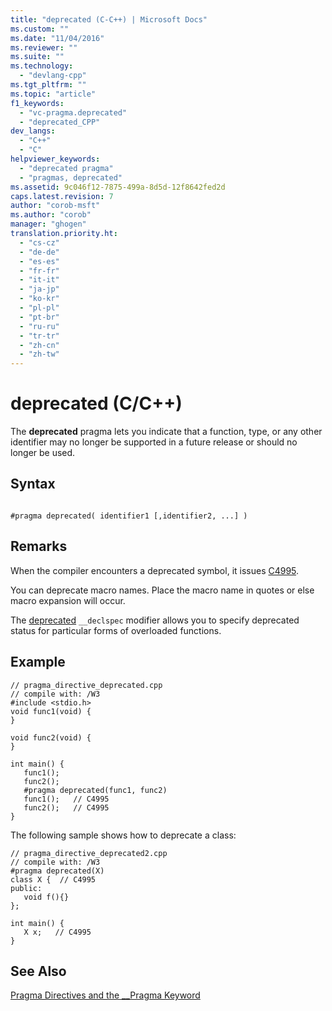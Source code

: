 ```yaml
---
title: "deprecated (C-C++) | Microsoft Docs"
ms.custom: ""
ms.date: "11/04/2016"
ms.reviewer: ""
ms.suite: ""
ms.technology: 
  - "devlang-cpp"
ms.tgt_pltfrm: ""
ms.topic: "article"
f1_keywords: 
  - "vc-pragma.deprecated"
  - "deprecated_CPP"
dev_langs: 
  - "C++"
  - "C"
helpviewer_keywords: 
  - "deprecated pragma"
  - "pragmas, deprecated"
ms.assetid: 9c046f12-7875-499a-8d5d-12f8642fed2d
caps.latest.revision: 7
author: "corob-msft"
ms.author: "corob"
manager: "ghogen"
translation.priority.ht: 
  - "cs-cz"
  - "de-de"
  - "es-es"
  - "fr-fr"
  - "it-it"
  - "ja-jp"
  - "ko-kr"
  - "pl-pl"
  - "pt-br"
  - "ru-ru"
  - "tr-tr"
  - "zh-cn"
  - "zh-tw"
---
```

# deprecated (C/C++)
The **deprecated** pragma lets you indicate that a function, type, or any other identifier may no longer be supported in a future release or should no longer be used.  
  
## Syntax  
  
```  
  
#pragma deprecated( identifier1 [,identifier2, ...] )  
```  
  
## Remarks  
 When the compiler encounters a deprecated symbol, it issues [C4995](../error-messages/compiler-warnings/compiler-warning-level-3-c4995.md).  
  
 You can deprecate macro names. Place the macro name in quotes or else macro expansion will occur.  
  
 The [deprecated](../cpp/deprecated-cpp.md) `__declspec` modifier allows you to specify deprecated status for particular forms of overloaded functions.  
  
## Example  
  
```  
// pragma_directive_deprecated.cpp  
// compile with: /W3  
#include <stdio.h>  
void func1(void) {  
}  
  
void func2(void) {  
}  
  
int main() {  
   func1();  
   func2();  
   #pragma deprecated(func1, func2)  
   func1();   // C4995  
   func2();   // C4995  
}  
```  
  
 The following sample shows how to deprecate a class:  
  
```  
// pragma_directive_deprecated2.cpp  
// compile with: /W3  
#pragma deprecated(X)  
class X {  // C4995  
public:  
   void f(){}  
};  
  
int main() {  
   X x;   // C4995  
}  
```  
  
## See Also  
 [Pragma Directives and the __Pragma Keyword](../preprocessor/pragma-directives-and-the-pragma-keyword.md)